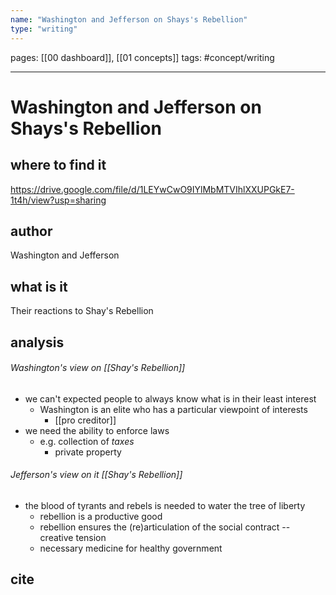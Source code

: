 ```yaml
---
name: "Washington and Jefferson on Shays's Rebellion"
type: "writing"
---
```

pages: [[00 dashboard]], [[01 concepts]]
tags: #concept/writing 

___

# Washington and Jefferson on Shays's Rebellion 

## where to find it
https://drive.google.com/file/d/1LEYwCwO9IYlMbMTVIhlXXUPGkE7-1t4h/view?usp=sharing

## author
Washington and Jefferson

## what is it
Their reactions to Shay's Rebellion

## analysis
###### Washington's view on [[Shay's Rebellion]]
- we can't expected people to always know what is in their least interest
	- Washington is an elite who has a particular viewpoint of interests
		- [[pro creditor]]
- we need the ability to enforce laws
	- e.g. collection of *taxes*
		- private property

###### Jefferson's view on it [[Shay's Rebellion]]
- the blood of tyrants and rebels is needed to water the tree of liberty
	- rebellion is a productive good
	- rebellion ensures the (re)articulation of the social contract -- creative tension
	- necessary medicine for healthy government


## cite
